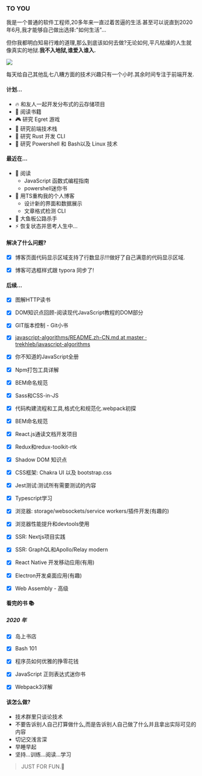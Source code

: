 ### TO YOU



我是一个普通的软件工程师,20多年来一直过着苦逼的生活.甚至可以说直到2020年6月,我才能够自己做出选择:"如何生活"...

但你我都明白知易行难的道理,那么到底该如何去做?无论如何,平凡枯燥的人生就像真实的地狱.**我不入地狱,谁爱入谁入.**



![](https://tva1.sinaimg.cn/large/007S8ZIlgy1gih2wp1pypj31gv0lidov.jpg)



每天给自己其他乱七八糟方面的技术兴趣只有一个小时.其余时间专注于前端开发.



#### 计划...

- :fire: 和友人一起开发分布式的云存储项目
- :book: 阅读书籍
- :video_game: 研究 Egret 游戏
- :dart: 研究前端技术栈
- :dart: 研究 Rust 开发 CLI
- :dart: 研究 Powershell 和 Bash以及 Linux 技术



#### 最近在...

- :book:  阅读
  - JavaScript 函数式编程指南 
  - powershell迷你书
- :thinking:  用TS重构我的个人博客
  - 设计新的界面和数据展示
  - 文章格式检测 CLI
- :medal_sports:  大鱼板公路杀手
- ⚡  恢复状态并思考人生中...

#### 解决了什么问题?

- [x] 博客页面代码显示区域支持了行数显示!!!做好了自己满意的代码显示区域.
- [x] 博客可选框样式跟 typora 同步了!



#### 后续...

- [x] 图解HTTP读书
- [x] DOM知识点回顾-阅读现代JavaScript教程的DOM部分
- [x] GIT版本控制 - Git小书
- [x] [javascript-algorithms/README.zh-CN.md at master · trekhleb/javascript-algorithms](https://github.com/trekhleb/javascript-algorithms/blob/master/README.zh-CN.md)
- [x] 你不知道的JavaScript全册
- [x] Npm打包工具详解
- [x] BEM命名规范
- [x] Sass和CSS-in-JS
- [x] 代码构建流程和工具,格式化和规范化.webpack初探
- [x] BEM命名规范
- [x] React.js通读文档开发项目
- [x] Redux和redux-toolkit-rtk
- [x] Shadow DOM 知识点
- [x] CSS框架: Chakra UI 以及 bootstrap.css
- [x] Jest测试:测试所有需要测试的内容
- [x] Typescript学习
- [x] 浏览器: storage/websockets/service workers/插件开发(有趣的)
- [x] 浏览器性能提升和devtools使用
- [x] SSR: Nextjs项目实践
- [x] SSR: GraphQL和Apollo/Relay modern
- [x] React Native 开发移动应用(有用)
- [x] Electron开发桌面应用(有趣)
- [x] Web Assembly - 高级




#### 看完的书 📚

##### 2020 年

- [x] 岛上书店
- [x] Bash 101
- [x] 程序员如何优雅的挣零花钱 
- [x] JavaScript 正则表达式迷你书 
- [x] Webpack3详解


#### 该怎么做?

- 技术群里只谈论技术
- 不要告诉别人自己打算做什么,而是告诉别人自己做了什么并且拿出实际可见的内容
- 切记交浅言深
- 早睡早起
- 坚持...训练...阅读...学习






> JUST FOR FUN.:fu: 

